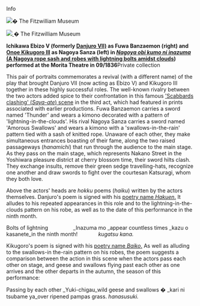 Info

[![](kunisada/Kunisada%20Loan%20290.jpg)](kun290.htm)� The Fitzwilliam Museum

[![](kunisada/Kunisada%20Loan%20252.jpg)
](kun252.htm)� The Fitzwilliam Museum

**Ichikawa Ebizo V (formerly [Danjuro VII)](../Group8pt1.htm) as Fuwa Banzaemon (right) and [Onoe Kikugoro III](../Group16pt1.htm) as Nagoya Sanza (left) in _[Nagoya obi kumo ni inazuma](../Group4.htm)_ [(A Nagoya rope sash and robes with lightning bolts amidst clouds](../Group4.htm)) performed at the Morita Theatre in 09/1836**Private collection

This pair of portraits commemorates a revival (with a different name) of the play that brought Danjuro VII (now acting as Ebizo V) and Kikugoro III together in these highly successful roles. The well-known rivalry between the two actors added spice to their confrontation in this famous ['Scabbards clashing' (_Saya-ate_) scene](../Group4.htm) in the third act, which had featured in prints associated with earlier productions. Fuwa Banzaemon carries a sword named 'Thunder' and wears a kimono decorated with a pattern of 'lightning-in-the-clouds'. His rival Nagoya Sanza carries a sword named 'Amorous Swallows' and wears a kimono with a 'swallows-in-the-rain' pattern tied with a sash of knitted rope. Unaware of each other, they make simultaneous entrances boasting of their fame, along the two raised passageways (_hanamichi_) that run through the audience to the main stage. As they pass on the main stage, which represents Nakano Street in the Yoshiwara pleasure district at cherry blossom time, their sword hilts clash. They exchange insults, remove their green sedge travelling-hats, recognize one another and draw swords to fight over the courtesan Katsuragi, whom they both love.

Above the actors' heads are _hokku_ poems (_haiku_) written by the actors themselves. Danjuro's poem is signed with his [poetry name _Hakuen_.](../textD.htm) It alludes to his repeated appearances in this role and to the lightning-in-the-clouds pattern on his robe, as well as to the date of this performance in the ninth month.

Bolts of lightning                 _Inazuma mo
_appear countless times _kazu o kasanete_in the ninth month!              _kugatsu_ _kana._

Kikugoro's poem is signed with his [poetry name _Baiko_.](../textD.htm) As well as alluding to the swallows-in the-rain pattern on his robes, the poem suggests a comparison between the action in this scene when the actors pass each other on stage, and geese and swallows flying past each other as one arrives and the other departs in the autumn, the season of this performance:

Passing by each other _Yuki-chigau_wild geese and swallows � _kari ni tsubame ya_over ripened pampas grass. _hanasusuki._
